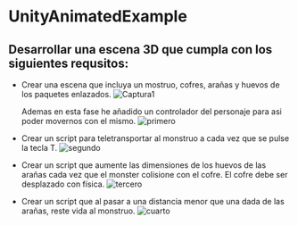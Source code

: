 # UnityAnimatedExample

## Desarrollar una escena 3D que cumpla con los siguientes requsitos:

* Crear una escena que incluya un mostruo, cofres, arañas y huevos de los paquetes enlazados.
  ![Captura1](https://user-images.githubusercontent.com/72491269/206730375-53ce3aba-199b-4080-bd2a-5635f0e48199.PNG)

  Ademas en esta fase he añadido un controlador del personaje para asi poder movernos con el mismo.
  ![primero](https://user-images.githubusercontent.com/72491269/206731352-dc5f6281-ed49-4742-9766-9961c80d9779.gif)
  
* Crear un script para teletransportar al monstruo a cada vez que se pulse la tecla T.
  ![segundo](https://user-images.githubusercontent.com/72491269/206731390-f3b17cfc-5190-4f6a-a2df-3d583a377739.gif)
  
* Crear un script que aumente las dimensiones de los huevos de las arañas cada vez que el monster colisione con el cofre. El cofre debe ser desplazado con física.
  ![tercero](https://user-images.githubusercontent.com/72491269/206731412-bf3da008-2850-424a-b140-57d79ab7a0bc.gif)

* Crear un script que al pasar a una distancia menor que una dada de las arañas, reste vida al monstruo.
  ![cuarto](https://user-images.githubusercontent.com/72491269/206731436-790e17ce-2e4e-40c2-97ba-6061ea7f9bf8.gif)
